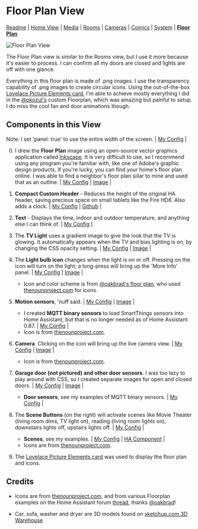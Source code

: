 # Floor Plan View

[Readme](README.md) |
[Home View](home.md) |  [Media](media.md) | [Rooms](rooms.md) | [Cameras](cameras.md) | [Comics](comics.md) | [System](system.md) | [**Floor Plan**](floorplan.md) 

![Floor Plan View](https://github.com/dnguyen800/home-assistant-configuration-example/blob/master/images/floorplan.png?raw=true)

The Floor Plan view is similar to the Rooms view, but I use it more because it's easier to process. I can confirm all my doors are closed and lights are off with one glance.

Everything in this floor plan is made of .png images. I use the transparency capability of .png images to create circular icons. Using the out-of-the-box [Lovelace Picture Elements card](https://www.home-assistant.io/lovelace/picture-elements/), I'm able to achieve mostly everything I did in the [@pkozul's](https://github.com/pkozul/ha-floorplan) custom Floorplan, which was amazing but painful to setup. I do miss the cool fan and door animations though.

## Components in this View
Note: I set 'panel: true' to use the entire width of the screen. | [My Config](https://github.com/dnguyen800/home-assistant-configuration-example/blob/469e949b0f1610091ca03c508d8d9ec6846ba6e4/configuration/ui-lovelace.yaml#L611-L616) |

0) I drew the **Floor Plan** image using an open-source vector graphics application called [Inkscape](https://inkscape.org/). It is very difficult to use, so I recommend using any program you're familiar with, like one of Adobe's graphic design products. If you're lucky, you can find your home's floor plan online. I was able to find a neighbor's floor plan siilar to mine and used that as an outline. | [My Config](https://github.com/dnguyen800/home-assistant-configuration-example/blob/469e949b0f1610091ca03c508d8d9ec6846ba6e4/configuration/ui-lovelace.yaml#L611) | [Image](https://github.com/dnguyen800/home-assistant-configuration-example/blob/master/configuration/www/images/floorplan/floorplan.png) |


1) **Compact Custom Header** - Reduces the height of the original HA header, saving precious space on small tablets like the Fire HD8. Also adds a clock. | [My Config](https://github.com/dnguyen800/home-assistant-configuration-example/blob/c464015b67898ab87d38762f3f4858ecddc3ea87/configuration/ui-lovelace.yaml#L507-L510) | [Github](https://github.com/maykar/compact-custom-header/) |

2) **Text** - Displays the time, indoor and outdoor temperature, and anything else I can think of. | [My Config](https://github.com/dnguyen800/home-assistant-configuration-example/blob/c464015b67898ab87d38762f3f4858ecddc3ea87/configuration/ui-lovelace.yaml#L880-L908) |

3) The **TV Light** uses a gradient image to give the look that the TV is glowing. It automatically appears when the TV and bias lighting is on, by changing the CSS opacity setting. | [My Config](https://github.com/dnguyen800/home-assistant-configuration-example/blob/c464015b67898ab87d38762f3f4858ecddc3ea87/configuration/ui-lovelace.yaml#L760-L768) | [Image](https://github.com/dnguyen800/home-assistant-configuration-example/blob/master/configuration/www/images/floorplan/tv.png) |

4) The **Light bulb icon** changes when the light is on or off. Pressing on the icon will turn on the light; a long-press will bring up the 'More Info' panel. | [My Config](https://github.com/dnguyen800/home-assistant-configuration-example/blob/c464015b67898ab87d38762f3f4858ecddc3ea87/configuration/ui-lovelace.yaml#L744-L758) | [Image](https://github.com/dnguyen800/home-assistant-configuration-example/blob/master/configuration/www/images/floorplan/light_on.png) |
    * Icon and color scheme is from [@oakbrad's floor plan](https://community.home-assistant.io/t/share-your-floorplan/21315/146?u=dwinnn), who used [thenounproject.com](https://thenounproject.com/) for icons.



6) **Motion sensors**, 'nuff said. | [My Config](https://github.com/dnguyen800/home-assistant-configuration-example/blob/c464015b67898ab87d38762f3f4858ecddc3ea87/configuration/ui-lovelace.yaml#L682-L740) | [Image](https://github.com/dnguyen800/home-assistant-configuration-example/blob/master/configuration/www/images/floorplan/motion-on.png) |
    * I created **MQTT binary sensors** to load SmartThings sensors into Home Assistant, but that is no longer needed as of Home Assistant 0.87. | [My Config](https://github.com/dnguyen800/home-assistant-configuration-example/blob/master/configuration/config/binary_sensors.yaml) |
    * Icon is from [thenounproject.com](https://thenounproject.com/).

7) **Camera**. Clicking on the icon will bring up the live camera view. | [My Config](https://github.com/dnguyen800/home-assistant-configuration-example/blob/c464015b67898ab87d38762f3f4858ecddc3ea87/configuration/ui-lovelace.yaml#L674-L681) | [Image](https://github.com/dnguyen800/home-assistant-configuration-example/blob/master/configuration/www/images/floorplan/camera.png) |
    * Icon is from [thenounproject.com](https://thenounproject.com/).

8) **Garage door (not pictured) and other door sensors**. I was too lazy to play around with CSS, so I created separate images for open and closed doors. | [My Config](https://github.com/dnguyen800/home-assistant-configuration-example/blob/c464015b67898ab87d38762f3f4858ecddc3ea87/configuration/ui-lovelace.yaml#L909-L960) | [Image](https://github.com/dnguyen800/home-assistant-configuration-example/blob/master/configuration/www/images/floorplan/front_door_closed.png) |
    * **Door sensors**, see my examples of MQTT binary sensors. | [My Config](https://github.com/dnguyen800/home-assistant-configuration-example/blob/master/configuration/config/binary_sensors.yaml) |


6) The **Scene Buttons** (on the right) will activate scenes like Movie Theater (living room dims, TV light on), reading (living room lights on), downstairs lights off, upstairs lights off. | [My Config](https://github.com/dnguyen800/home-assistant-configuration-example/blob/c464015b67898ab87d38762f3f4858ecddc3ea87/configuration/ui-lovelace.yaml#L621-L672) |
    * **Scenes**, see my examples. | [My Config](https://github.com/dnguyen800/home-assistant-configuration-example/blob/master/configuration/config/scenes.yaml) | [HA Component](https://www.home-assistant.io/components/scene/) |
    * Icons are from [thenounproject.com](https://thenounproject.com/).

7) The [Lovelace Picture Elements card](https://www.home-assistant.io/lovelace/picture-elements/) was used to display the floor plan and icons.

## Credits
* Icons are from [thenounproject.com](https://thenounproject.com/), and from various Floorplan examples on the Home Assistant forum [thread](https://community.home-assistant.io/t/share-your-floorplan/21315), thanks [@oakbrad](https://community.home-assistant.io/t/share-your-floorplan/21315/146?u=dwinnn)!

* Car, sofa, washer and dryer are 3D models found on [sketchup.com 3D Warehouse](https://3dwarehouse.sketchup.com/?hl=en)